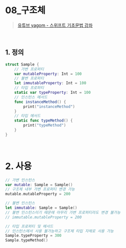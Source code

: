 # 08_구조체

>[유튜브 yagom - 스위프트 기초문법 강좌](https://www.youtube.com/playlist?list=PLz8NH7YHUj_ZmlgcSETF51Z9GSSU6Uioy)

<br>

## 1. 정의
```swift
struct Sample {
    // 가변 프로퍼티
    var mutableProperty: Int = 100
    // 불변 프로퍼티
    let immutableProperty: Int = 100
    // 타입 프로퍼티
    static var typeProperty: Int = 100
    // 인스턴스 메서드
    func instanceMethod() {
        print("instanceMethod")
    }
    // 타입 메서드
    static func typeMethod() {
        print("typeMethod")
    }
}
```

<br>

# 2. 사용
```swift
// 가변 인스턴스
var mutable: Sample = Sample()
// 구조체 내부 가변 프로퍼티 변경 가능
mutable.mutableProperty = 200

// 불변 인스턴스
let immutable: Sample = Sample()
// 불변 인스턴스이기 때문에 아무리 가변 프로퍼티라도 변경 불가능
// immutable.mutableProperty = 200

// 타입 프로퍼티 및 메서드
// 인스턴스에서 사용 불가능하고 구조체 타입 자체로 사용 가능
Sample.typeProperty = 300
Sample.typeMethod()
```